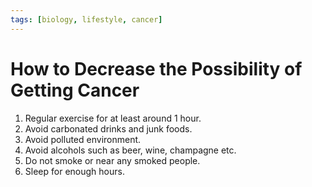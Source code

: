```yaml
---
tags: [biology, lifestyle, cancer]
---
```


# How to Decrease the Possibility of Getting Cancer

1. Regular exercise for at least around 1 hour.
2. Avoid carbonated drinks and junk foods.
3. Avoid polluted environment.
4. Avoid alcohols such as beer, wine, champagne etc.
5. Do not smoke or near any smoked people.
6. Sleep for enough hours.
